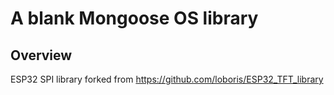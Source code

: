 # A blank Mongoose OS library


## Overview

ESP32 SPI library forked from  https://github.com/loboris/ESP32_TFT_library
